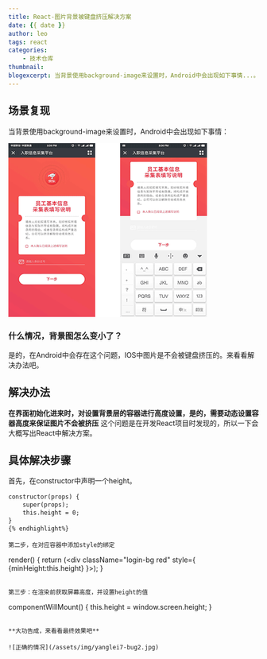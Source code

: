 ```yaml
---
title: React-图片背景被键盘挤压解决方案
date: {{ date }}
author: leo
tags: react
categories:
    - 技术仓库
thumbnail:
blogexcerpt: 当背景使用background-image来设置时，Android中会出现如下事情...。
---
```


## 场景复现

当背景使用background-image来设置时，Android中会出现如下事情：

![没有键盘时](/assets/img/yanglei7-bug1.png)

### 什么情况，背景图怎么变小了？
是的，在Android中会存在这个问题，IOS中图片是不会被键盘挤压的。来看看解决办法吧。
## 解决办法
**在界面初始化进来时，对设置背景层的容器进行高度设置，是的，需要动态设置容器高度来保证图片不会被挤压**
这个问题是在开发React项目时发现的，所以一下会大概写出React中解决方案。

## 具体解决步骤

首先，在constructor中声明一个height。
```
constructor(props) {
    super(props);
    this.height = 0;
}
{% endhighlight%}

第二步，在对应容器中添加style的绑定
```
render() {
    return (<div className="login-bg red"  style={ {minHeight:this.height} }></div>);
}
```

第三步：在渲染前获取屏幕高度，并设置height的值
```
componentWillMount() {
    this.height = window.screen.height;
}
```

**大功告成，来看看最终效果吧**

![正确的情况](/assets/img/yanglei7-bug2.jpg)
